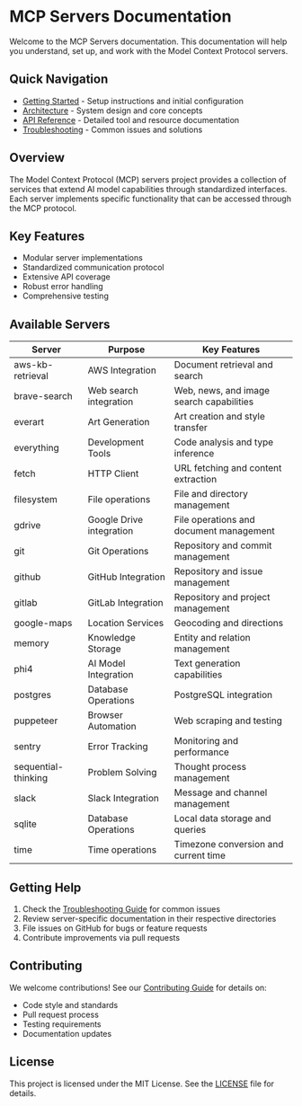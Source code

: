 # MCP Servers Documentation

Welcome to the MCP Servers documentation. This documentation will help you understand, set up, and work with the Model Context Protocol servers.

## Quick Navigation

- [Getting Started](getting-started.md) - Setup instructions and initial configuration
- [Architecture](architecture.md) - System design and core concepts
- [API Reference](api-reference.md) - Detailed tool and resource documentation
- [Troubleshooting](troubleshooting.md) - Common issues and solutions

## Overview

The Model Context Protocol (MCP) servers project provides a collection of services that extend AI model capabilities through standardized interfaces. Each server implements specific functionality that can be accessed through the MCP protocol.

## Key Features

- Modular server implementations
- Standardized communication protocol
- Extensive API coverage
- Robust error handling
- Comprehensive testing

## Available Servers

| Server | Purpose | Key Features |
|--------|---------|--------------|
| aws-kb-retrieval | AWS Integration | Document retrieval and search |
| brave-search | Web search integration | Web, news, and image search capabilities |
| everart | Art Generation | Art creation and style transfer |
| everything | Development Tools | Code analysis and type inference |
| fetch | HTTP Client | URL fetching and content extraction |
| filesystem | File operations | File and directory management |
| gdrive | Google Drive integration | File operations and document management |
| git | Git Operations | Repository and commit management |
| github | GitHub Integration | Repository and issue management |
| gitlab | GitLab Integration | Repository and project management |
| google-maps | Location Services | Geocoding and directions |
| memory | Knowledge Storage | Entity and relation management |
| phi4 | AI Model Integration | Text generation capabilities |
| postgres | Database Operations | PostgreSQL integration |
| puppeteer | Browser Automation | Web scraping and testing |
| sentry | Error Tracking | Monitoring and performance |
| sequential-thinking | Problem Solving | Thought process management |
| slack | Slack Integration | Message and channel management |
| sqlite | Database Operations | Local data storage and queries |
| time | Time operations | Timezone conversion and current time |

## Getting Help

1. Check the [Troubleshooting Guide](troubleshooting.md) for common issues
2. Review server-specific documentation in their respective directories
3. File issues on GitHub for bugs or feature requests
4. Contribute improvements via pull requests

## Contributing

We welcome contributions! See our [Contributing Guide](../CONTRIBUTING.md) for details on:

- Code style and standards
- Pull request process
- Testing requirements
- Documentation updates

## License

This project is licensed under the MIT License. See the [LICENSE](../LICENSE) file for details.